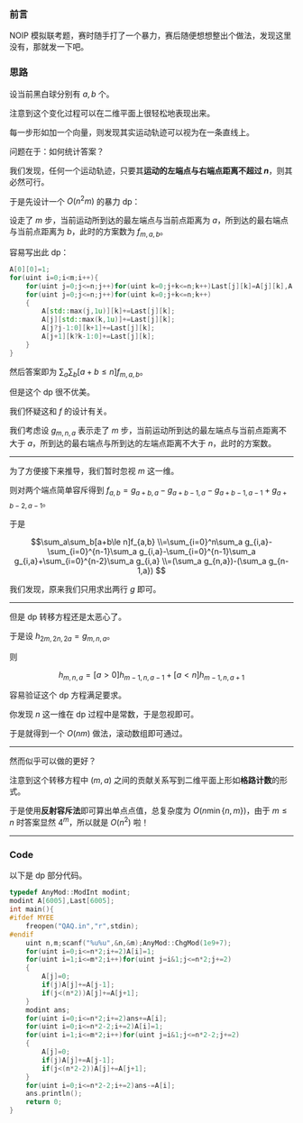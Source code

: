### 前言

NOIP 模拟联考题，赛时随手打了一个暴力，赛后随便想想整出个做法，发现这里没有，那就发一下吧。

### 思路

设当前黑白球分别有 $a,b$ 个。

注意到这个变化过程可以在二维平面上很轻松地表现出来。

每一步形如加一个向量，则发现其实运动轨迹可以视为在一条直线上。

问题在于：如何统计答案？

我们发现，任何一个运动轨迹，只要其**运动的左端点与右端点距离不超过 $n$**，则其必然可行。

于是先设计一个 $O(n^2m)$ 的暴力 dp：

设走了 $m$ 步，当前运动所到达的最左端点与当前点距离为 $a$，所到达的最右端点与当前点距离为 $b$，此时的方案数为 $f_{m,a,b}$。

容易写出此 dp：

```cpp
A[0][0]=1;
for(uint i=0;i<m;i++){
    for(uint j=0;j<=n;j++)for(uint k=0;j+k<=n;k++)Last[j][k]=A[j][k],A[j][k]=0;
    for(uint j=0;j<=n;j++)for(uint k=0;j+k<=n;k++)
    {
        A[std::max(j,1u)][k]+=Last[j][k];
        A[j][std::max(k,1u)]+=Last[j][k];
        A[j?j-1:0][k+1]+=Last[j][k];
        A[j+1][k?k-1:0]+=Last[j][k];
    }
}
```

然后答案即为 $\sum_a\sum_b[a+b\le n]f_{m,a,b}$。

但是这个 dp 很不优美。

我们怀疑这和 $f$ 的设计有关。

我们考虑设 $g_{m,n,a}$ 表示走了 $m$ 步，当前运动所到达的最左端点与当前点距离不大于 $a$，所到达的最右端点与所到达的左端点距离不大于 $n$，此时的方案数。

---
为了方便接下来推导，我们暂时忽视 $m$ 这一维。

则对两个端点简单容斥得到 $f_{a,b}=g_{a+b,a}-g_{a+b-1,a}-g_{a+b-1,a-1}+g_{a+b-2,a-1}$。

于是

$$\sum_a\sum_b[a+b\le n]f_{a,b}
\\=\sum_{i=0}^n\sum_a g_{i,a}-\sum_{i=0}^{n-1}\sum_a g_{i,a}-\sum_{i=0}^{n-1}\sum_a g_{i,a}+\sum_{i=0}^{n-2}\sum_a g_{i,a}
\\=(\sum_a g_{n,a})-(\sum_a g_{n-1,a})
$$

我们发现，原来我们只用求出两行 $g$ 即可。

---
但是 dp 转移方程还是太恶心了。

于是设 $h_{2m,2n,2a}=g_{m,n,a}$。

则

$$h_{m,n,a}=[a>0]h_{m-1,n,a-1}+[a<n]h_{m-1,n,a+1}$$

容易验证这个 dp 方程满足要求。

你发现 $n$ 这一维在 dp 过程中是常数，于是忽视即可。

于是就得到一个 $O(nm)$ 做法，滚动数组即可通过。

---
然而似乎可以做的更好？

注意到这个转移方程中 $(m,a)$ 之间的贡献关系写到二维平面上形如**格路计数**的形式。

于是使用**反射容斥法**即可算出单点点值，总复杂度为 $O(n\min\{n,m\})$，由于 $m\le n$ 时答案显然 $4^m$，所以就是 $O(n^2)$ 啦！

---
### Code

以下是 dp 部分代码。

```cpp
typedef AnyMod::ModInt modint;
modint A[6005],Last[6005];
int main(){
#ifdef MYEE
    freopen("QAQ.in","r",stdin);
#endif
    uint n,m;scanf("%u%u",&n,&m);AnyMod::ChgMod(1e9+7);
    for(uint i=0;i<=n*2;i+=2)A[i]=1;
    for(uint i=1;i<=m*2;i++)for(uint j=i&1;j<=n*2;j+=2)
    {
        A[j]=0;
        if(j)A[j]+=A[j-1];
        if(j<(n*2))A[j]+=A[j+1];
    }
    modint ans;
    for(uint i=0;i<=n*2;i+=2)ans+=A[i];
    for(uint i=0;i<=n*2-2;i+=2)A[i]=1;
    for(uint i=1;i<=m*2;i++)for(uint j=i&1;j<=n*2-2;j+=2)
    {
        A[j]=0;
        if(j)A[j]+=A[j-1];
        if(j<(n*2-2))A[j]+=A[j+1];
    }
    for(uint i=0;i<=n*2-2;i+=2)ans-=A[i];
    ans.println();
    return 0;
}
```
